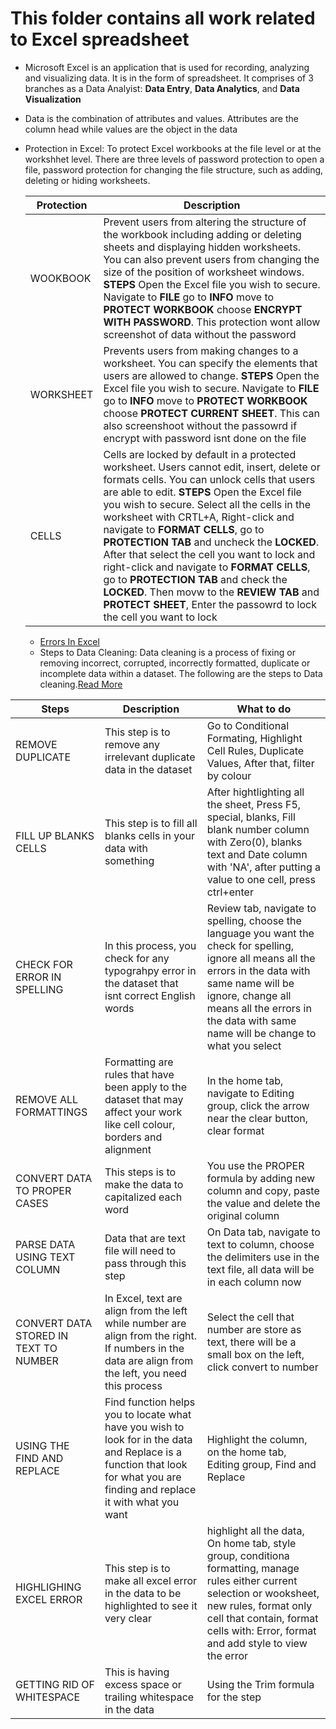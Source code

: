 # This folder contains all work related to Excel spreadsheet
- Microsoft Excel is an application that is used for recording, analyzing and visualizing data. It is in the form of spreadsheet. It comprises of 3 branches as a Data Analyist: **Data Entry**, **Data Analytics**, and **Data Visualization**
- Data is the combination of attributes and values. Attributes are the column head while values are the object in the data
- Protection in Excel: To protect Excel workbooks at the file level or at the workshhet level. There are three levels of password protection to open a file, password protection for changing the file structure, such as adding, deleting or hiding worksheets.

  |Protection|Description|
  |---|---|
  |WOOKBOOK|Prevent users from altering the structure of the workbook including adding or deleting sheets and displaying hidden worksheets. You can also prevent users from changing the size of the position of worksheet windows. **STEPS** Open the Excel file you wish to secure. Navigate to **FILE** go to **INFO** move to **PROTECT WORKBOOK** choose **ENCRYPT WITH PASSWORD**. This protection wont allow screenshot of data without the password |
  |WORKSHEET|Prevents users from making changes to a worksheet. You can specify the elements that users are allowed to change. **STEPS** Open the Excel file you wish to secure. Navigate to **FILE** go to **INFO** move to **PROTECT WORKBOOK** choose **PROTECT CURRENT SHEET**. This can also screenshoot without the passowrd if encrypt with password isnt done on the file|
  |CELLS|Cells are locked by default in a protected worksheet. Users cannot edit, insert, delete or formats cells. You can unlock cells that users are able to edit. **STEPS** Open the Excel file you wish to secure. Select all the cells in the worksheet with CRTL+A, Right-click and navigate to **FORMAT CELLS**, go to **PROTECTION TAB** and uncheck the **LOCKED**. After that select  the cell you want to lock and right-click and navigate to **FORMAT CELLS**, go to **PROTECTION TAB** and check the **LOCKED**. Then movw to the **REVIEW TAB** and **PROTECT SHEET**, Enter the passowrd to lock the cell you want to lock|

  - [Errors In Excel](https://www.shiksha.com/online-courses/articles/what-are-excel-errors-and-how-to-fix-them/)
  - Steps to Data Cleaning: Data cleaning is a process of fixing or removing incorrect, corrupted, incorrectly formatted, duplicate or incomplete data within a dataset. The following are the steps to Data cleaning.[Read More](https://trumpexcel.com/clean-data-in-excel/)

|Steps| Description| What to do|
|---|---|---|
|REMOVE DUPLICATE| This step is to remove any irrelevant duplicate data in the dataset|Go to Conditional Formating, Highlight Cell Rules, Duplicate Values, After that, filter by colour|
|FILL UP BLANKS CELLS| This step is to fill all blanks cells in your data with something| After hightlighting all the sheet, Press F5, special, blanks, Fill blank number column with Zero(0), blanks text and Date column with 'NA', after putting a value to one cell, press ctrl+enter|
|CHECK FOR ERROR IN SPELLING| In this process, you check for any typograhpy error in the dataset that isnt correct English words| Review tab, navigate to spelling, choose the language you want the check for spelling, ignore all means all the errors in the data with same name will be ignore, change all means all the errors in the data with same name will be change to what you select|
|REMOVE ALL FORMATTINGS| Formatting are rules that have been apply to the dataset that may affect your work like cell colour, borders and alignment| In the home tab, navigate to Editing group, click the arrow near the clear button, clear format|
|CONVERT DATA TO PROPER CASES| This steps is to make the data to capitalized each word| You use the PROPER formula by adding new column and copy, paste the value and delete the original column|
|PARSE DATA USING TEXT COLUMN| Data that are text file will need to pass through this step| On Data tab, navigate to text to column, choose the delimiters use in the text file, all data will be in each column now|
|CONVERT DATA STORED IN TEXT TO NUMBER|In Excel, text are align from the left while number are align from the right. If numbers in the data are align from the left, you need this process|Select the cell that number are store as text, there will be a small box on the left, click convert to number|
|USING THE FIND AND REPLACE|Find function helps you to locate what have you wish to look for in the data and Replace is a function that look for what you are finding and replace it with what you want|Highlight the column, on the home tab, Editing group, Find and Replace|
|HIGHLIGHING EXCEL ERROR|This step is to make all excel error in the data to be highlighted to see it very clear|highlight all the data, On home tab, style group, conditiona formatting, manage rules either current selection or wooksheet, new rules, format only cell that contain, format cells with: Error, format and add style to view the error|
|GETTING RID OF WHITESPACE| This is having excess space or trailing whitespace in the data|Using the Trim formula for the step|



